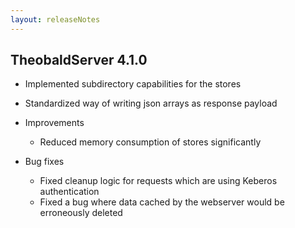 ```yaml
---
layout: releaseNotes
---
```


## TheobaldServer 4.1.0
- Implemented subdirectory capabilities for the stores 
- Standardized way of writing json arrays as response payload 

- Improvements 
  - Reduced memory consumption of stores significantly

- Bug fixes
  - Fixed cleanup logic for requests which are using Keberos authentication
  - Fixed a bug where data cached by the webserver would be erroneously deleted